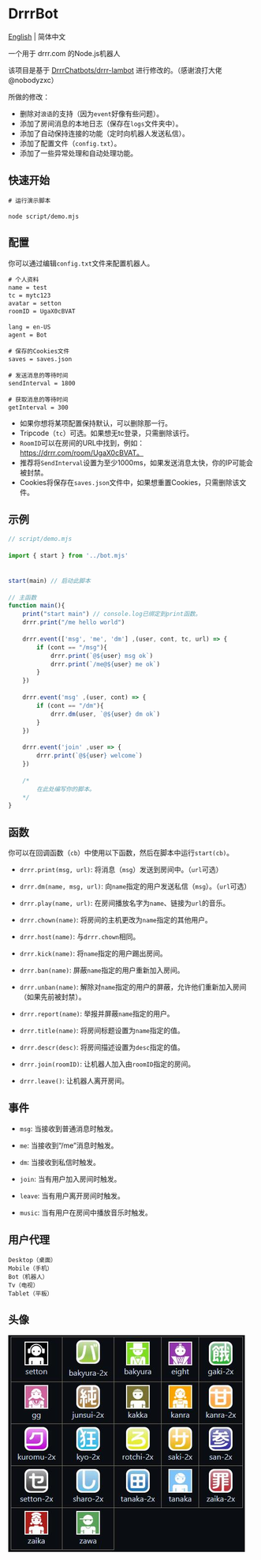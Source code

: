 # DrrrBot

[English](README.md) | 简体中文

一个用于 drrr.com 的Node.js机器人

该项目是基于 [DrrrChatbots/drrr-lambot](https://github.com/DrrrChatbots/drrr-lambot) 进行修改的。（感谢浪打大佬 @nobodyzxc）

所做的修改：
* 删除对`浪语`的支持（因为`event`好像有些问题）。
* 添加了房间消息的本地日志（保存在`logs`文件夹中）。
* 添加了自动保持连接的功能（定时向机器人发送私信）。
* 添加了配置文件（`config.txt`）。
* 添加了一些异常处理和自动处理功能。



## 快速开始

```
# 运行演示脚本

node script/demo.mjs
```



## 配置

你可以通过编辑`config.txt`文件来配置机器人。

```
# 个人资料
name = test
tc = mytc123
avatar = setton
roomID = UgaX0cBVAT

lang = en-US
agent = Bot

# 保存的Cookies文件
saves = saves.json

# 发送消息的等待时间
sendInterval = 1800

# 获取消息的等待时间
getInterval = 300
```

* 如果你想将某项配置保持默认，可以删除那一行。
* Tripcode（`tc`）可选。如果想无tc登录，只需删除该行。
* `RoomID`可以在房间的URL中找到，例如：https://drrr.com/room/UgaX0cBVAT。
* 推荐将`SendInterval`设置为至少1000ms，如果发送消息太快，你的IP可能会被封禁。
* Cookies将保存在`saves.json`文件中，如果想重置Cookies，只需删除该文件。




## 示例

```js
// script/demo.mjs

import { start } from '../bot.mjs'


start(main) // 启动此脚本

// 主函数
function main(){
    print("start main") // console.log已绑定到print函数。
    drrr.print("/me hello world")

    drrr.event(['msg', 'me', 'dm'] ,(user, cont, tc, url) => {
        if (cont == "/msg"){
            drrr.print(`@${user} msg ok`)
            drrr.print(`/me@${user} me ok`)
        }
    })

    drrr.event('msg' ,(user, cont) => {
        if (cont == "/dm"){
            drrr.dm(user, `@${user} dm ok`)
        }
    })

    drrr.event('join' ,user => {
        drrr.print(`@${user} welcome`)
    })

    /*
        在此处编写你的脚本。
    */
}
```




## 函数

你可以在回调函数（`cb`）中使用以下函数，然后在脚本中运行`start(cb)`。

* `drrr.print(msg, url)`: 将消息（`msg`）发送到房间中。（`url`可选）

* `drrr.dm(name, msg, url)`: 向`name`指定的用户发送私信（`msg`）。（`url`可选）

* `drrr.play(name, url)`: 在房间播放名字为`name`、链接为`url`的音乐。

* `drrr.chown(name)`: 将房间的主机更改为`name`指定的其他用户。

* `drrr.host(name)`: 与`drrr.chown`相同。

* `drrr.kick(name)`: 将`name`指定的用户踢出房间。

* `drrr.ban(name)`: 屏蔽`name`指定的用户重新加入房间。

* `drrr.unban(name)`: 解除对`name`指定的用户的屏蔽，允许他们重新加入房间（如果先前被封禁）。

* `drrr.report(name)`: 举报并屏蔽`name`指定的用户。

* `drrr.title(name)`: 将房间标题设置为`name`指定的值。

* `drrr.descr(desc)`: 将房间描述设置为`desc`指定的值。

* `drrr.join(roomID)`: 让机器人加入由`roomID`指定的房间。

* `drrr.leave()`: 让机器人离开房间。




## 事件

* `msg`: 当接收到普通消息时触发。

* `me`: 当接收到“/me”消息时触发。

* `dm`: 当接收到私信时触发。

* `join`: 当有用户加入房间时触发。

* `leave`: 当有用户离开房间时触发。

* `music`: 当有用户在房间中播放音乐时触发。




## 用户代理

```
Desktop（桌面）
Mobile（手机）
Bot（机器人）
Tv（电视）
Tablet（平板）
```


## 头像

![Avatar](avatar.jpg)